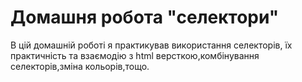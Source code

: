 # Домашня робота "селектори"

<p>В цій домашній роботі я практикував використання селекторів,  
їх практичність та взаємодію з html версткою,комбінування селекторів,зміна кольорів,тощо.</p>